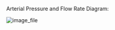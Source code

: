 Arterial Pressure and Flow Rate Diagram:

![image_file](https://github.com/user-attachments/assets/e853b413-95d6-4647-aa64-46070f282a5c)

